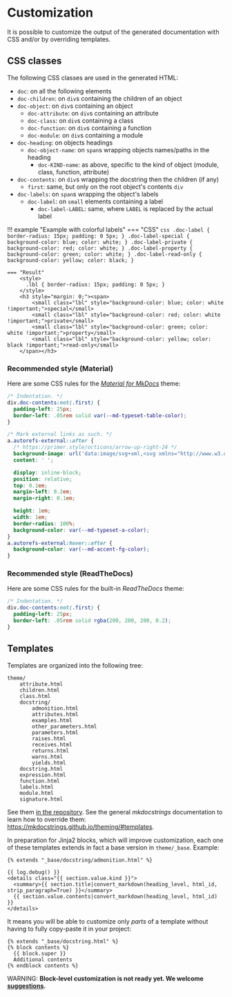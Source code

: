 # Customization

It is possible to customize the output of the generated documentation with CSS
and/or by overriding templates.

## CSS classes

The following CSS classes are used in the generated HTML:

- `doc`: on all the following elements
- `doc-children`: on `div`s containing the children of an object
- `doc-object`: on `div`s containing an object
    - `doc-attribute`: on `div`s containing an attribute
    - `doc-class`: on `div`s containing a class
    - `doc-function`: on `div`s containing a function
    - `doc-module`: on `div`s containing a module
- `doc-heading`: on objects headings
    - `doc-object-name`: on `span`s wrapping objects names/paths in the heading
        - `doc-KIND-name`: as above, specific to the kind of object (module, class, function, attribute)
- `doc-contents`: on `div`s wrapping the docstring then the children (if any)
    - `first`: same, but only on the root object's contents `div`
- `doc-labels`: on `span`s wrapping the object's labels
    - `doc-label`: on `small` elements containing a label
        - `doc-label-LABEL`: same, where `LABEL` is replaced by the actual label

!!! example "Example with colorful labels"
    === "CSS"
        ```css
        .doc-label { border-radius: 15px; padding: 0 5px; }
        .doc-label-special { background-color: blue; color: white; }
        .doc-label-private { background-color: red; color: white; }
        .doc-label-property { background-color: green; color: white; }
        .doc-label-read-only { background-color: yellow; color: black; }
        ```

    === "Result"
        <style>
          .lbl { border-radius: 15px; padding: 0 5px; }
        </style>
        <h3 style="margin: 0;"><span>
            <small class="lbl" style="background-color: blue; color: white !important;">special</small>
            <small class="lbl" style="background-color: red; color: white !important;">private</small>
            <small class="lbl" style="background-color: green; color: white !important;">property</small>
            <small class="lbl" style="background-color: yellow; color: black !important;">read-only</small>
        </span></h3>


### Recommended style (Material)

Here are some CSS rules for the
[*Material for MkDocs*](https://squidfunk.github.io/mkdocs-material/) theme:

```css
/* Indentation. */
div.doc-contents:not(.first) {
  padding-left: 25px;
  border-left: .05rem solid var(--md-typeset-table-color);
}

/* Mark external links as such. */
a.autorefs-external::after {
  /* https://primer.style/octicons/arrow-up-right-24 */
  background-image: url('data:image/svg+xml,<svg xmlns="http://www.w3.org/2000/svg" viewBox="0 0 24 24"><path fill="rgb(0, 0, 0)" d="M18.25 15.5a.75.75 0 00.75-.75v-9a.75.75 0 00-.75-.75h-9a.75.75 0 000 1.5h7.19L6.22 16.72a.75.75 0 101.06 1.06L17.5 7.56v7.19c0 .414.336.75.75.75z"></path></svg>');
  content: ' ';

  display: inline-block;
  position: relative;
  top: 0.1em;
  margin-left: 0.2em;
  margin-right: 0.1em;

  height: 1em;
  width: 1em;
  border-radius: 100%;
  background-color: var(--md-typeset-a-color);
}
a.autorefs-external:hover::after {
  background-color: var(--md-accent-fg-color);
}

```

### Recommended style (ReadTheDocs)

Here are some CSS rules for the built-in *ReadTheDocs* theme:

```css
/* Indentation. */
div.doc-contents:not(.first) {
  padding-left: 25px;
  border-left: .05rem solid rgba(200, 200, 200, 0.2);
}
```

## Templates

Templates are organized into the following tree:

```tree result="text"
theme/
    attribute.html
    children.html
    class.html
    docstring/
        admonition.html
        attributes.html
        examples.html
        other_parameters.html
        parameters.html
        raises.html
        receives.html
        returns.html
        warns.html
        yields.html
    docstring.html
    expression.html
    function.html
    labels.html
    module.html
    signature.html
```

See them [in the repository](https://github.com/mkdocstrings/python/tree/master/src/mkdocstrings_handlers/python/templates/).
See the general *mkdocstrings* documentation to learn how to override them: https://mkdocstrings.github.io/theming/#templates.

In preparation for Jinja2 blocks, which will improve customization,
each one of these templates extends in fact a base version in `theme/_base`. Example:

```html+jinja title="theme/docstring/admonition.html"
{% extends "_base/docstring/admonition.html" %}
```

```html+jinja title="theme/_base/docstring/admonition.html"
{{ log.debug() }}
<details class="{{ section.value.kind }}">
  <summary>{{ section.title|convert_markdown(heading_level, html_id, strip_paragraph=True) }}</summary>
  {{ section.value.contents|convert_markdown(heading_level, html_id) }}
</details>
```

It means you will be able to customize only *parts* of a template
without having to fully copy-paste it in your project:

```jinja title="templates/theme/docstring.html"
{% extends "_base/docstring.html" %}
{% block contents %}
  {{ block.super }}
  Additional contents
{% endblock contents %}
```

WARNING: **Block-level customization is not ready yet. We welcome [suggestions](https://github.com/mkdocstrings/python/issues/new).**
